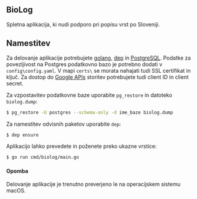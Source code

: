 ## BioLog

Spletna aplikacija, ki nudi podporo pri popisu vrst po Sloveniji.

## Namestitev

Za delovanje aplikacije potrebujete [golang](https://golang.org/dl/), [dep](https://github.com/golang/dep) in [PostgreSQL](https://www.postgresql.org/download/). Podatke za povezljivost na Postgres podatkovno bazo je potrebno dodati v `config\config.yaml`. V mapi `certs\` se morata nahajati tudi SSL certifikat in ključ. Za dostop do [Google APIs](https://developers.google.com/identity/protocols/OAuth2) storitev potrebujete tudi client ID in client secret.

Za vzpostavitev podatkovne baze uporabite `pg_restore` in datoteko `biolog.dump`:
```sh
$ pg_restore -U postgres --schema-only -d ime_baze biolog.dump
```

Za namestitev odvisnih paketov uporabite `dep`:
```sh
$ dep ensure
```
Aplikacijo lahko prevedete in poženete preko ukazne vrstice:
```sh
$ go run cmd/biolog/main.go
```

#### Opomba

Delovanje aplikacije je trenutno preverjeno le na operacijskem sistemu macOS.